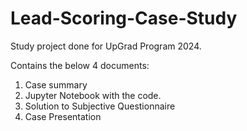 # Lead-Scoring-Case-Study

Study project done for UpGrad Program 2024.

Contains the below 4 documents:
1. Case summary
2. Jupyter Notebook with the code.
3. Solution to Subjective Questionnaire
4. Case Presentation
